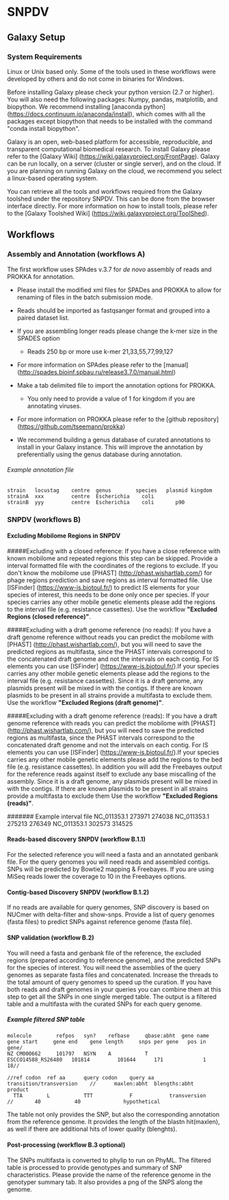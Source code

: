 # SNPDV

## Galaxy Setup

### System Requirements
Linux or Unix based only. Some of the tools used in these workflows were developed by others and do not come in binaries for Windows.

Before installing Galaxy please check your python version (2.7 or higher). You will also need the following packages: Numpy, pandas, matplotlib, and biopython. We recommend installing [anaconda python] (https://docs.continuum.io/anaconda/install), which comes with all the packages except biopython that needs to be installed with the command "conda install biopython". 

Galaxy is an open, web-based platform for accessible, reproducible, and transparent computational biomedical research. 
To install Galaxy please refer to the [Galaxy Wiki] (https://wiki.galaxyproject.org/FrontPage).
Galaxy can be run locally, on a server (cluster or single server), and on the cloud. If you are planning on running Galaxy on the cloud, we recommend you select a linux-based operating system.

You can retrieve all the tools and workflows required from the Galaxy toolshed under the repository SNPDV. This can be done from the browser interface directly. For more information on how to install tools, please refer to the [Galaxy Toolshed Wiki] (https://wiki.galaxyproject.org/ToolShed).

## Workflows

### Assembly and Annotation (workflows A)
The first workflow uses SPAdes v.3.7 for *de novo* assembly of reads and PROKKA for annotation. 
  * Please install the modified xml files for SPADes and PROKKA to allow for renaming of files in the batch submission mode. 
  * Reads should be imported as fastqsanger format and grouped into a paired dataset list.
  * If you are assembling longer reads please change the k-mer size in the SPADES option
     * Reads 250 bp or more use k-mer 21,33,55,77,99,127
   * For more information on SPAdes please refer to the [manual] (http://spades.bioinf.spbau.ru/release3.7.0/manual.html)
   
  * Make a tab delimited file to import the annotation options for PROKKA.
     * You only need to provide a value of 1 for kingdom if you are annotating viruses.
   * For more information on PROKKA please refer to the [github repository] (https://github.com/tseemann/prokka)
   * We recommend building a genus database of curated annotations to install in your Galaxy instance. This will improve the annotation by preferentially using the genus database during annotation.

###### Example annotation file  
    strain	 locustag	 centre	 genus	      species	plasmid	kingdom
    strainA	 xxx	     centre	 Escherichia	coli		
    strainB	 yyy	     centre  Escherichia	coli	   p90
  

### SNPDV (workflows B)

#### Excluding Mobilome Regions in SNPDV

#####Excluding with a closed reference:
If you have a close reference with known mobilome and repeated regions this step can be skipped. Provide a interval formatted file with the coordinates of the regions to exclude. If you don't know the mobilome use [PHAST] (http://phast.wishartlab.com/) for phage regions prediction and save regions as interval formatted file. Use [ISFinder] (https://www-is.biotoul.fr/) to predict IS elements for your species of interest, this needs to be done only once per species. If your species carries any other mobile genetic elements please add the regions to the interval file (e.g. resistance cassettes). Use the workflow **"Excluded Regions (closed reference)"**.

#####Excluding with a draft genome reference (no reads):
If you have a draft genome reference without reads you can predict the mobilome with [PHAST] (http://phast.wishartlab.com/), but you will need to save the predicted regions as multifasta, since the PHAST intervals correspond to the concatenated draft genome and not the intervals on each contig. For IS elements you can use  [ISFinder] (https://www-is.biotoul.fr/).If your species carries any other mobile genetic elements please add the regions to the interval file (e.g. resistance cassettes). Since it is a draft genome, any plasmids present will be mixed in with the contigs. If there are known plasmids to be present in all strains  provide a multifasta to exclude them. Use the workflow **"Excluded Regions (draft genome)"**.

#####Excluding with a draft genome reference (reads):
If you have a draft genome reference with reads you can predict the mobilome with [PHAST] (http://phast.wishartlab.com/), but you will need to save the predicted regions as multifasta, since the PHAST intervals correspond to the concatenated draft genome and not the intervals on each contig. For IS elements you can use  [ISFinder] (https://www-is.biotoul.fr/).If your species carries any other mobile genetic elements please add the regions to the bed file (e.g. resistance cassettes). In addition you will add the Freebayes output for the reference reads against itself to exclude any base miscalling of the assembly. Since it is a draft genome, any plasmids present will be mixed in with the contigs. If there are known plasmids to be present in all strains  provide a multifasta to exclude them Use the workflow **"Excluded Regions (reads)"**.


####### Example interval file
    NC_011353.1	273971	274038
    NC_011353.1	275213	276349
    NC_011353.1	302573	314525
    
#### Reads-based discovery SNPDV (workflow B.1.1)

For the selected reference you will need a fasta and an annotated genbank file. For the query genomes you will need reads and assembled contigs. SNPs will be predicted by Bowtie2 mapping & Freebayes. If you are using MiSeq reads lower the coverage to 10 in the Freebayes options.

#### Contig-based Discovery SNPDV (workflow B.1.2)
If no reads are available for query genomes, SNP discovery is based on NUCmer with delta-filter and show-snps. Provide a list of query genomes (fasta files) to predict SNPs against reference genome (fasta file).

#### SNP validation (workflow B.2)
You will need a fasta and genbank file of the reference, the excluded regions (prepared according to reference genome), and the predicted SNPs for the species of interest. You will need the assemblies of the query genomes as separate fasta files and concatenated.
Increase the threads to the total amount of query genomes to speed up the curation.  If you have both reads and draft genomes in your queries you can combine them at this step to get all the SNPs in one single merged table. The output is a filtered table and a multifasta with the curated SNPs for each query genome. 


##### Example filtered SNP table
    molecule	    refpos	 syn?	 refbase	 qbase:abht	 gene name	          gene start	 gene end	 gene length	 snps per gene	 pos in gene/	
    NZ CM000662	    101797	 NSYN	 A	         T	         ESCCO14588_RS26480	  101814	     101644	     171	         1	             18//	
    
    //ref codon  ref aa      query codon	query aa	 transition/transversion	//		maxlen:abht	 blengths:abht	 product
      TTA        L           TTT	        F	         transversion	           // 	    40	         40	             hypothetical

The table not only provides the SNP, but also the corresponding annotation from the reference genome. It provides the length of the
blastn hit(maxlen), as well if there are additional hits of lower quality (blenghts).


#### Post-processing (workflow B.3 optional)
The SNPs multifasta is converted to phylip to run on PhyML. The filtered table is processed to provide genotypes and summary
of SNP characteristics. Please provide the name of the reference genome in the genotyper summary tab. It also provides a png of the SNPS along the genome.






